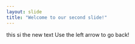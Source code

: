 ```yaml
---
layout: slide
title: "Welcome to our second slide!"
---
```

this si the new text
Use the left arrow to go back!

